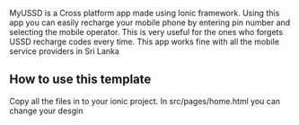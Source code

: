 MyUSSD is a Cross platform app made using Ionic framework. Using this app you can easily recharge your mobile phone by entering pin number and selecting the mobile operator. This is very useful for the ones who forgets USSD recharge codes every time. This app works fine with all the mobile service providers in Sri Lanka

## How to use this template
Copy all the files in to your ionic project. In src/pages/home.html you can change your desgin

